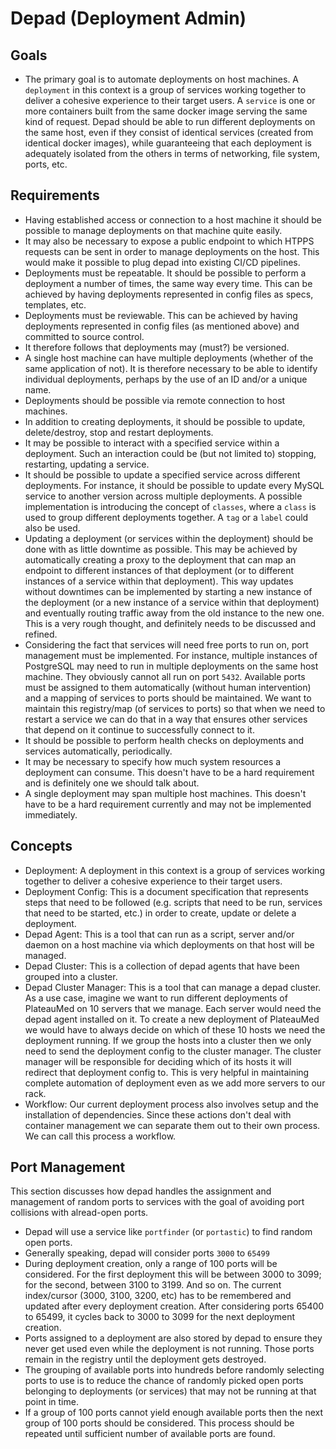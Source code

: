 # Depad (Deployment Admin)

## Goals

- The primary goal is to automate deployments on host machines. A `deployment` in this context is a group of services working together to deliver a cohesive experience to their target users. A `service` is one or more containers built from the same docker image serving the same kind of request. Depad should be able to run different deployments on the same host, even if they consist of identical services (created from identical docker images), while guaranteeing that each deployment is adequately isolated from the others in terms of networking, file system, ports, etc.

## Requirements

- Having established access or connection to a host machine it should be possible to manage deployments on that machine quite easily.
- It may also be necessary to expose a public endpoint to which HTPPS requests can be sent in order to manage deployments on the host. This would make it possible to plug depad into existing CI/CD pipelines.
- Deployments must be repeatable. It should be possible to perform a deployment a number of times, the same way every time. This can be achieved by having deployments represented in config files as specs, templates, etc.
- Deployments must be reviewable. This can be achieved by having deployments represented in config files (as mentioned above) and committed to source control.
- It therefore follows that deployments may (must?) be versioned.
- A single host machine can have multiple deployments (whether of the same application of not). It is therefore necessary to be able to identify individual deployments, perhaps by the use of an ID and/or a unique name.
- Deployments should be possible via remote connection to host machines.
- In addition to creating deployments, it should be possible to update, delete/destroy, stop and restart deployments.
- It may be possible to interact with a specified service within a deployment. Such an interaction could be (but not limited to) stopping, restarting, updating a service.
- It should be possible to update a specified service across different deployments. For instance, it should be possible to update every MySQL service to another version across multiple deployments. A possible implementation is introducing the concept of `classes`, where a `class` is used to group different deployments together. A `tag` or a `label` could also be used.
- Updating a deployment (or services within the deployment) should be done with as little downtime as possible. This may be achieved by automatically creating a proxy to the deployment that can map an endpoint to different instances of that deployment (or to different instances of a service within that deployment). This way updates without downtimes can be implemented by starting a new instance of the deployment (or a new instance of a service within that deployment) and eventually routing traffic away from the old instance to the new one. This is a very rough thought, and definitely needs to be discussed and refined.
- Considering the fact that services will need free ports to run on, port management must be implemented. For instance, multiple instances of PostgreSQL may need to run in multiple deployments on the same host machine. They obviously cannot all run on port `5432`. Available ports must be assigned to them automatically (without human intervention) and a mapping of services to ports should be maintained. We want to maintain this registry/map (of services to ports) so that when we need to restart a service we can do that in a way that ensures other services that depend on it continue to successfully connect to it.
- It should be possible to perform health checks on deployments and services automatically, periodically.
- It may be necessary to specify how much system resources a deployment can consume. This doesn't have to be a hard requirement and is definitely one we should talk about.
- A single deployment may span multiple host machines. This doesn't have to be a hard requirement currently and may not be implemented immediately.

## Concepts

- Deployment: A deployment in this context is a group of services working together to deliver a cohesive experience to their target users.
- Deployment Config: This is a document specification that represents steps that need to be followed (e.g. scripts that need to be run, services that need to be started, etc.) in order to create, update or delete a deployment.
- Depad Agent: This is a tool that can run as a script, server and/or daemon on a host machine via which deployments on that host will be managed.
- Depad Cluster: This is a collection of depad agents that have been grouped into a cluster.
- Depad Cluster Manager: This is a tool that can manage a depad cluster. As a use case, imagine we want to run different deployments of PlateauMed on 10 servers that we manage. Each server would need the depad agent installed on it. To create a new deployment of PlateauMed we would have to always decide on which of these 10 hosts we need the deployment running. If we group the hosts into a cluster then we only need to send the deployment config to the cluster manager. The cluster manager will be responsible for deciding which of its hosts it will redirect that deployment config to. This is very helpful in maintaining complete automation of deployment even as we add more servers to our rack.
- Workflow: Our current deployment process also involves setup and the installation of dependencies. Since these actions don't deal with container management we can separate them out to their own process. We can call this process a workflow.

## Port Management

This section discusses how depad handles the assignment and management of random ports to services with the goal of avoiding port collisions with alread-open ports.
- Depad will use a service like `portfinder` (or `portastic`) to find random open ports.
- Generally speaking, depad will consider ports `3000` to `65499`
- During deployment creation, only a range of 100 ports will be considered. For the first deployment this will be between 3000 to 3099; for the second, between 3100 to 3199. And so on. The current index/cursor (3000, 3100, 3200, etc) has to be remembered and updated after every deployment creation. After considering ports 65400 to 65499, it cycles back to 3000 to 3099 for the next deployment creation.
- Ports assigned to a deployment are also stored by depad to ensure they never get used even while the deployment is not running. Those ports remain in the registry until the deployment gets destroyed.
- The grouping of available ports into hundreds before randomly selecting ports to use is to reduce the chance of randomly picked open ports belonging to deployments (or services) that may not be running at that point in time.
- If a group of 100 ports cannot yield enough available ports then the next group of 100 ports should be considered. This process should be repeated until sufficient number of available ports are found.

